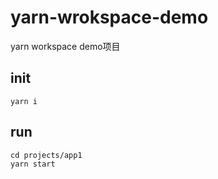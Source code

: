 # yarn-wrokspace-demo
yarn workspace demo项目

## init
```
yarn i
```

## run
```
cd projects/app1
yarn start
```
